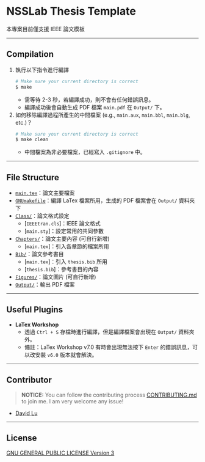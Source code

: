 # NSSLab Thesis Template

本專案目前僅支援 IEEE 論文模板

---
## Compilation

1. 執行以下指令進行編譯
    ```bash
    # Make sure your current directory is correct
    $ make
    ```
    * 需等待 2-3 秒，若編譯成功，則不會有任何錯誤訊息。
    * 編譯成功後會自動生成 PDF 檔案 `main.pdf` 在 `Output/` 下。
2. 如何移除編譯過程所產生的中間檔案 (e.g., `main.aux`, `main.bbl`, `main.blg`, etc.)？
    ```bash
    # Make sure your current directory is correct
    $ make clean
    ```
    * 中間檔案為非必要檔案，已經寫入 `.gitignore` 中。

---
## File Structure

* [`main.tex`](main.tex)：論文主要檔案
* [`GNUmakefile`](GNUmakefile)：編譯 LaTex 檔案所用，生成的 PDF 檔案會在 `Output/` 資料夾下
* [`Class/`](Class/)：論文格式設定
    * [`IEEEtran.cls`]：IEEE 論文格式
    * [`main.sty`]：設定常用的共同參數
* [`Chapters/`](Chapters/)：論文主要內容 (可自行新增)
    * [`main.tex`]：引入各章節的檔案所用
* [`Bib/`](Bib/)：論文參考書目
    * [`main.tex`]：引入 `thesis.bib` 所用
    * [`thesis.bib`]：參考書目的內容
* [`Figures/`](Figures/)：論文圖片 (可自行新增)
* [`Output/`](Output/)：輸出 PDF 檔案

---
## Useful Plugins

* **LaTex Workshop**
    * 透過 `Ctrl + S` 存檔時進行編譯，但是編譯檔案會出現在 `Output/` 資料夾外。
    * 備註：LaTex Workshop v7.0 有時會出現無法按下 `Enter` 的錯誤訊息，可以改安裝 `v6.0` 版本就會解決。

---
## Contributor

> **NOTICE:** You can follow the contributing process [CONTRIBUTING.md](CONTRIBUTING.md) to join me. I am very welcome any issue!

* [David Lu](https://github.com/yungshenglu)

---
## License

[GNU GENERAL PUBLIC LICENSE Version 3](LICENSE)